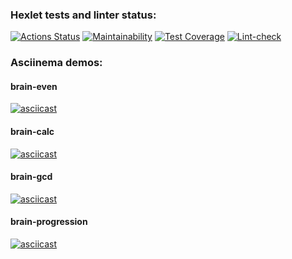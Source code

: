 ### Hexlet tests and linter status:
[![Actions Status](https://github.com/dmitriy-ga/python-project-lvl1/workflows/hexlet-check/badge.svg)](https://github.com/dmitriy-ga/python-project-lvl1/actions)
[![Maintainability](https://api.codeclimate.com/v1/badges/be21041e068cd089cc04/maintainability)](https://codeclimate.com/github/dmitriy-ga/python-project-lvl1/maintainability)
[![Test Coverage](https://api.codeclimate.com/v1/badges/be21041e068cd089cc04/test_coverage)](https://codeclimate.com/github/dmitriy-ga/python-project-lvl1/test_coverage)
[![Lint-check](https://github.com/dmitriy-ga/python-project-lvl1/actions/workflows/checks.yml/badge.svg)](https://github.com/dmitriy-ga/python-project-lvl1/actions/workflows/checks.yml)
### Asciinema demos:
#### brain-even 
[![asciicast](https://asciinema.org/a/MFn99r6wuzX4C47WQ75OWpeU7.svg)](https://asciinema.org/a/MFn99r6wuzX4C47WQ75OWpeU7)
#### brain-calc 
[![asciicast](https://asciinema.org/a/SsR3wZ42bdg93xltBjj5EWd77.svg)](https://asciinema.org/a/SsR3wZ42bdg93xltBjj5EWd77)
#### brain-gcd 
[![asciicast](https://asciinema.org/a/1JujFouJn7wLWAWTQDNJmd8pD.svg)](https://asciinema.org/a/1JujFouJn7wLWAWTQDNJmd8pD)
#### brain-progression
[![asciicast](https://asciinema.org/a/knhsISOlbNKDt3S9HX8RJMjmD.svg)](https://asciinema.org/a/knhsISOlbNKDt3S9HX8RJMjmD)